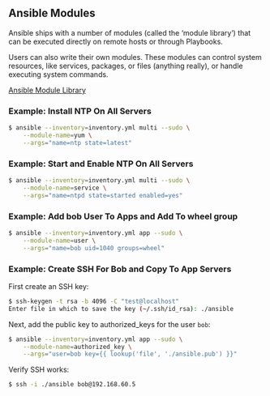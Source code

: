## Ansible Modules

Ansible ships with a number of modules (called the ‘module library’) that can be executed directly on remote hosts or through Playbooks.

Users can also write their own modules. These modules can control system resources, like services, packages, or files (anything really), or handle executing system commands.

[Ansible Module Library](http://docs.ansible.com/ansible/modules_by_category.html)

### Example: Install NTP On All Servers

```bash
$ ansible --inventory=inventory.yml multi --sudo \
    --module-name=yum \
    --args="name=ntp state=latest"
```

### Example: Start and Enable NTP On All Servers

```bash
$ ansible --inventory=inventory.yml multi --sudo \
    --module-name=service \
    --args="name=ntpd state=started enabled=yes"
```

### Example: Add bob User To Apps and Add To wheel group

```bash
$ ansible --inventory=inventory.yml app --sudo \
    --module-name=user \
    --args="name=bob uid=1040 groups=wheel"
```

### Example: Create SSH For Bob and Copy To App Servers

First create an SSH key:

```bash
$ ssh-keygen -t rsa -b 4096 -C "test@localhost"
Enter file in which to save the key (~/.ssh/id_rsa): ./ansible
```

Next, add the public key to authorized_keys for the user `bob`:

```bash
$ ansible --inventory=inventory.yml app --sudo \
    --module-name=authorized_key \
    --args="user=bob key={{ lookup('file', './ansible.pub') }}"
```

Verify SSH works:

```bash
$ ssh -i ./ansible bob@192.168.60.5
```
